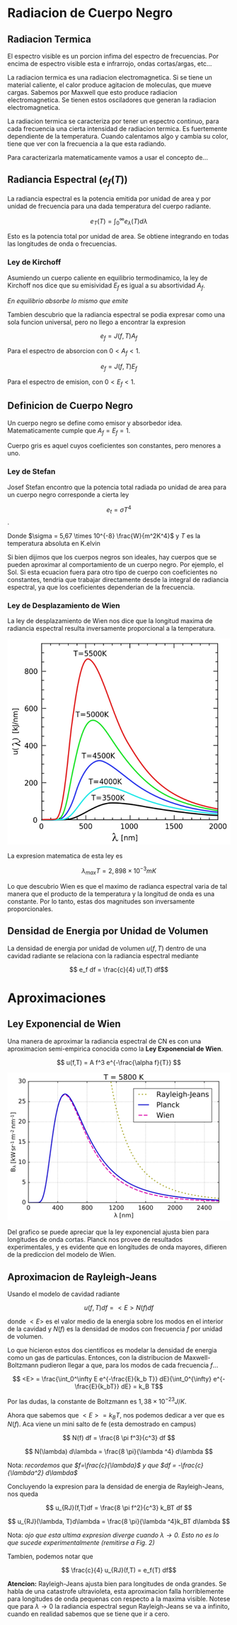 # Radiacion de Cuerpo Negro

## Radiacion Termica

El espectro visible es un porcion infima del espectro de frecuencias. Por encima de espectro visible esta e infrarrojo, ondas cortas/argas, etc...

La radiacion termica es una radiacion electromagnetica. Si se tiene un material caliente, el calor produce agitacion de moleculas, que mueve cargas. Sabemos por Maxwell que esto produce radiacion electromagnetica. Se tienen estos osciladores que generan la radiacion electromagnetica.

La radiacion termica se caracteriza por tener un espectro continuo, para cada frecuencia una cierta intensidad de radiacion termica. Es fuertemente dependiente de la temperatura. Cuando calentamos algo y cambia su color, tiene que ver con la frecuencia a la que esta radiando.

Para caracterizarla matematicamente vamos a usar el concepto de...

## Radiancia Espectral ($e_f(T)$)

La radiancia espectral es la potencia emitida por unidad de area y por unidad de frecuencia para una dada temperatura del cuerpo radiante.

$$e_T(T) = \int_0^\infty e_{\lambda}(T) d\lambda$$

Esto es la potencia total por unidad de area. Se obtiene integrando en todas las longitudes de onda o frecuencias.

### Ley de Kirchoff

Asumiendo un cuerpo caliente en equilibrio termodinamico, la ley de Kirchoff nos dice que su emisividad $E_f$ es igual a su absortividad $A_f$.

_En equilibrio absorbe lo mismo que emite_

Tambien descubrio que la radiancia espectral se podia expresar como una sola funcion universal, pero no llego a encontrar la expresion

$$ e_f = J(f,T)A_f $$

Para el espectro de absorcion con $0 < A_f < 1$.

$$e_f = J(f, T)E_f$$

Para el espectro de emision, con $0 < E_f < 1$.

## Definicion de Cuerpo Negro

Un cuerpo negro se define como emisor y absorbedor idea. Matematicamente cumple que $A_f = E_f = 1$.

Cuerpo gris es aquel cuyos coeficientes son constantes, pero menores a uno.

### Ley de Stefan

Josef Stefan encontro que la potencia total radiada po unidad de area para un cuerpo negro corresponde a cierta ley

$$ e_t = \sigma T^4 $$.

Donde $\sigma = 5,67 \times 10^{-8} \frac{W}{m^2K^4}$ y $T$ es la temperatura absoluta en K.elvin

Si bien dijimos que los cuerpos negros son ideales, hay cuerpos que se pueden aproximar al comportamiento de un cuerpo negro. Por ejemplo, el Sol. Si esta ecuacion fuera para otro tipo de cuerpo con coeficientes no constantes, tendria que trabajar directamente desde la integral de radiancia espectral, ya que los coeficientes dependerian de la frecuencia.

### Ley de Desplazamiento de Wien

La ley de desplazamiento de Wien nos dice que la longitud maxima de radiancia espectral resulta inversamente proporcional a la temperatura.

![Ley de Desplazamiento de Wien](img/wien.png)

La expresion matematica de esta ley es

$$ \lambda _{max} T = 2,898 \times 10^{-3} mK $$

Lo que descubrio Wien es que el maximo de radianca espectral varia de tal manera que el producto de la temperatura y la longitud de onda es una constante. Por lo tanto, estas dos magnitudes son inversamente proporcionales.

## Densidad de Energia por Unidad de Volumen

La densidad de energia por unidad de volumen $u(f,T)$ dentro de una cavidad radiante se relaciona con la radiancia espectral mediante

$$ e_f df = \frac{c}{4} u(f,T) df$$

# Aproximaciones

## Ley Exponencial de Wien

Una manera de aproximar la radiancia espectral de CN es con una aproximacion semi-empirica conocida como la **Ley Exponencial de Wien**.

$$ u(f,T) = A f^3 e^{-\frac{\alpha f}{T}} $$

![Comparacion de Rayleigh-Jean con Planck y con Wien](img/rj-planck-wien.png)

Del grafico se puede apreciar que la ley exponencial ajusta bien para longitudes de onda cortas. Planck nos provee de resultados experimentales, y es evidente que en longitudes de onda mayores, difieren de la prediccion del modelo de Wien.


## Aproximacion de Rayleigh-Jeans

Usando el modelo de cavidad radiante

$$ u(f,T) df = <E> N(f) df $$

donde $<E>$ es el valor medio de la energia sobre los modos en el interior de la cavidad y $N(f)$ es la densidad de modos con frecuencia $f$ por unidad de volumen.

Lo que hicieron estos dos cientificos es modelar la densidad de energia como un gas de particulas. Entonces, con la distribucion de Maxwell-Boltzmann pudieron llegar a que, para los modos de cada frecuencia $f$...

$$ <E> = \frac{\int_0^\infty E e^{-\frac{E}{k_b T}} dE}{\int_0^{\infty} e^{-\frac{E}{k_bT}} dE} = k_B T$$

Por las dudas, la constante de Boltzmann es $1,38 \times 10^{-23} J/K$.

Ahora que sabemos que $<E> = k_B T$, nos podemos dedicar a ver que es $N(f)$. Aca viene un mini salto de fe (esta demostrado en campus)

$$ N(f) df = \frac{8 \pi f^3}{c^3} df $$

$$ N(\lambda) d\lambda = \frac{8 \pi}{\lambda ^4} d\lambda $$

Nota: *recordemos que $f=\frac{c}{\lambda}$ y que $df = -\frac{c}{\lambda^2} d\lambda$*

Concluyendo la expresion para la densidad de energia de Rayleigh-Jeans, nos queda

$$ u_{RJ}(f,T)df = \frac{8 \pi f^2}{c^3} k_BT df $$

$$ u_{RJ}(\lambda, T)d\lambda = \frac{8 \pi}{\lambda ^4}k_BT d\lambda $$

Nota: *ojo que esta ultima expresion diverge cuando $\lambda \to 0$. Esto no es lo que sucede experimentalmente (remitirse a Fig. 2)*

Tambien, podemos notar que

$$ \frac{c}{4} u_{RJ}(f,T) = e_f(T) df$$

**Atencion:** Rayleigh-Jeans ajusta bien para longitudes de onda grandes. Se habla de una catastrofe ultravioleta, esta aproximacion falla horriblemente para longitudes de onda pequenas con respecto a la maxima visible. Notese que para $\lambda \to 0$ la radiancia espectral segun Rayleigh-Jeans se va a infinito, cuando en realidad sabemos que se tiene que ir a cero.
